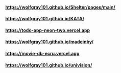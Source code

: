 #### https://wolfgray101.github.io/Shelter/pages/main/
#### https://wolfgray101.github.io/KATA/
#### https://todo-app-neon-two.vercel.app
#### https://wolfgray101.github.io/madeinby/
#### https://movie-db-ecru.vercel.app
#### https://wolfgray101.github.io/univision/
